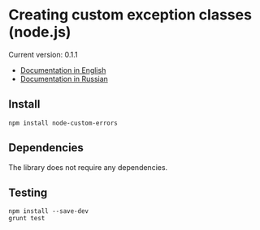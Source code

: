 # Creating custom exception classes (node.js)

Current version: 0.1.1

* [Documentation in English](https://github.com/axyjs/node-custom-errors/wiki/en)
* [Documentation in Russian](https://github.com/axyjs/node-custom-errors/wiki/ru)

## Install

```
npm install node-custom-errors
```

## Dependencies

The library does not require any dependencies.

## Testing

```
npm install --save-dev
grunt test
```


